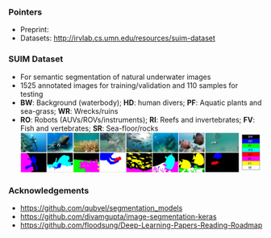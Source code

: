 ### Pointers
- Preprint: 
- Datasets: http://irvlab.cs.umn.edu/resources/suim-dataset

### SUIM Dataset
- For semantic segmentation of natural underwater images
- 1525 annotated images for training/validation and 110 samples for testing
- **BW**: Background (waterbody); **HD**: human divers; **PF**: Aquatic plants and sea-grass; **WR**: Wrecks/ruins
- **RO**: Robots (AUVs/ROVs/instruments); **RI**: Reefs and invertebrates; **FV**: Fish and vertebrates; **SR**: Sea-floor/rocks
![det-1a](/data/samples.jpg)






### Acknowledgements
- https://github.com/qubvel/segmentation_models
- https://github.com/divamgupta/image-segmentation-keras
- https://github.com/floodsung/Deep-Learning-Papers-Reading-Roadmap

